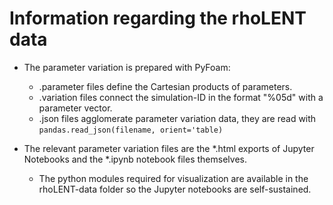 # Information regarding the rhoLENT data

* The parameter variation is prepared with PyFoam:  

    * .parameter files define the Cartesian products of parameters.
    * .variation files connect the simulation-ID in the format "%05d" with a parameter vector.
    * .json files agglomerate parameter variation data, they are read with `pandas.read_json(filename, orient='table)` 

* The relevant parameter variation files are the *.html exports of Jupyter Notebooks and the *.ipynb notebook files themselves. 
    * The python modules required for visualization are available in the rhoLENT-data folder so the Jupyter notebooks are self-sustained.
